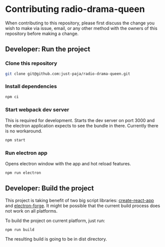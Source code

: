 # Contributing radio-drama-queen

When contributing to this repository, please first discuss the change you wish to make via issue, email, or any other method with the owners of this repository before making a change.

## Developer: Run the project

### Clone this repository

```bash
git clone git@github.com:just-paja/radio-drama-queen.git
```

### Install dependencies

```bash
npm ci
```

### Start webpack dev server

This is required for development. Starts the dev server on port 3000 and the electron application expects to see the bundle in there. Currently there is no workaround.

```bash
npm start
```

### Run electron app

Opens electron window with the app and hot reload features.

```bash
npm run electron
```

## Developer: Build the project

This project is taking benefit of two big script libraries: [create-react-app](https://github.com/electron-userland/electron-forge/tree/5.x) and [electron-forge](https://github.com/electron-userland/electron-forge). It might be possible that the current build process does not work on all platforms.

To build the project on current platform, just run:

```
npm run build
```

The resulting build is going to be in dist directory.
